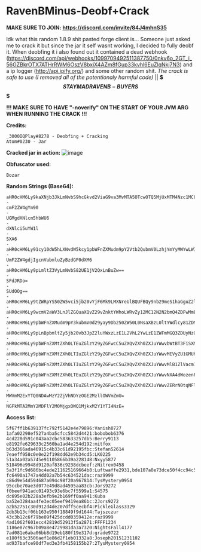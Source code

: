 # RavenBMinus-Deobf+Crack
**MAKE SURE TO JOIN: https://discord.com/invite/84J4mhnS35**

Idk what this random 1.8.9 shit pasted forge client is... Someone just asked me to crack it but since the jar it self wasnt working, I decided to fully deobf it. When deobfing it i also found out it contained a dead webhook (https://discord.com/api/webhooks/1099709492511387750/0nkv6o_2GT_j_56GZBkrOTX7ATHrRWM6OszV8bxiX4AZm8fGup33kvhl6EuZlqNkj7N3) and a ip logger (http://api.ipify.org/) and some other random shit. *The crack is safe to use (I removed all of the potentionaly harmful code)* || **$$$ STAY MAD RAVEN B- BUYERS$$$**

**!!! MAKE SURE TO HAVE "-noverify" ON THE START OF YOUR JVM ARG WHEN RUNNING THE CRACK !!!**

**Credits:**
```
_3000IQPlay#8278 - Deobfing + Cracking
Atom#0230 - Jar
```

**Cracked jar in action:**
![image](https://github.com/3000IQPlay/RavenBMinus-Cracked/assets/75604883/0a6cfcf1-9831-4532-8e6a-7fed2c0d1fc7)

**Obfuscator used:**
```
Bozar
```

**Random Strings (Base64):**
```
aHR0cHM6Ly9kaXNjb3JkLmNvbS9hcGkvd2ViaG9va3MvMTA5OTcwOTQ5MjUxMTM4Nzc1MC8wbmt2Nm9fMkdUX2pfNTZHWkJrck9UWDdBVEhyUldNNk9zelY4YnhpWDRBWm04Zkd1cDMza3ZobDZFdVpscU5rajdOMw==
-
cmF2ZW4gYm90
-
UGMgdXNlcm5hbWU6
-
dXNlci5uYW1l
-
SXA6
-
aHR0cHM6Ly91cy10dW5hLXNvdW5kcy1pbWFnZXMudm9pY2Vtb2QubmV0LzhjYmYyMWYwLWIxZjItNGNiOS04NWQwLTgwMDAzODIyMGE0MC0xNjYzOTYzNjU4NDg4LnBuZw==
-
UmF2ZW4gdjIgcnVubmluZyBzdGF0dXM6
-
aHR0cHM6Ly9pLmltZ3VyLmNvbS82UE1jV2QxLnBuZw==
-
SFdJRDo=
-
SUdOOg==
-
aHR0cHM6Ly9tZWRpYS50ZW5vci5jb20vYjF6Mk9LMXNreUlBQUFBQy9nb29meS1haGguZ2lm
-
aHR0cHM6Ly9wcmV2aWV3LnJlZGQuaXQvZ29vZnktYWhoLWRvZy12MC12N2N2bmQ4ZDFwMmExLmpwZz93aWR0aD02NDAmY3JvcD1zbWFydCZhdXRvPXdlYnAmcz1iNzU0MmI2NTYyYjg3NWFjYjNmZDg5NzgzNDExMDQxYTE4Mjk5ZThj
-
aHR0cHM6Ly9pbWFnZXMudm9pY3kubmV0d29yay9Db250ZW50L0NsaXBzL0ltYWdlcy81ZDM5MWIyMS0wNzU5LTRmNDYtOTYxMC1jMmJhNTliZGIyMzItc21hbGwucG5nP2F1dG89Y29tcHJlc3MmYXV0bz1mb3JtYXQmaD0yMDA=
-
aHR0cHM6Ly9pLnBpbmltZy5jb20vb3JpZ2luYWxzLzE1L2VhL2YwLzE1ZWFmMGQ3ZDUyNzQ3ODBmYTkwMjJhZmM2YjE3OWQ2LmpwZw==
-
aHR0cHM6Ly9pbWFnZXMtZXh0LTEuZGlzY29yZGFwcC5uZXQvZXh0ZXJuYWwvbWtBT3FiSXMxd3FCeHFKOUd0Rzh6Y2prTkJwYmNoTUpYdGJIakVtYTExOC9odHRwcy91cy10dW5hLXNvdW5kcy1pbWFnZXMudm9pY2Vtb2QubmV0LzhjYmYyMWYwLWIxZjItNGNiOS04NWQwLTgwMDAzODIyMGE0MC0xNjYzOTYzNjU4NDg4LnBuZz93aWR0aD0zOTImaGVpZ2h0PTY3MQ==
-
aHR0cHM6Ly9pbWFnZXMtZXh0LTIuZGlzY29yZGFwcC5uZXQvZXh0ZXJuYWwvMEVyZU1GMUh6QVVmQWd5cmRNSWhjM1dpLWNySUc1SFhWZkhHdDAtNHh2Zy9odHRwcy9pLnBpbmltZy5jb20vNzM2eC8wMC8xNC9mMC8wMDE0ZjAzODBkNTczYmI5NjhkZTRjNjA5NDlmMjc2OC5qcGc/d2lkdGg9NTQ3JmhlaWdodD02NzE=
-
aHR0cHM6Ly9pbWFnZXMtZXh0LTIuZGlzY29yZGFwcC5uZXQvZXh0ZXJuYWwvMlB1ZlVacm1rbnhUck1zRjVMa1JENmpPRFdiOGZxa2NQa1dha2xPZFBUOC8lM0ZhdXRvJTNEd2VicCUyNnMlM0Q2ZjIyM2ZmOWFhNDQzOTg0NWY3MTM4YWQxNDFjOThlOTQwN2Y4NWQyL2h0dHBzL3ByZXZpZXcucmVkZC5pdC9kcmFrZS1haGgtZG9nLXYwLWNqM2h4aGw2Z2t4ODEuanBnP3dpZHRoPTU5NyZoZWlnaHQ9Njcx
-
aHR0cHM6Ly9pbWFnZXMtZXh0LTEuZGlzY29yZGFwcC5uZXQvZXh0ZXJuYWwvNXA4dWozenFMSjBrX1lRNWZvZFVabHFFNENlanRGSVdWNGwwelhSalVUVS9odHRwcy9tZWRpYS5mYW1pbHltaW5kZWQuY29tL2VkL2ViL2VkZWI1NWIzODFjNjRlOGE4YjY4MGJmYTU4MGQyM2JiLmpwZw==
-
aHR0cHM6Ly9pbWFnZXMtZXh0LTEuZGlzY29yZGFwcC5uZXQvZXh0ZXJuYWwvZERrN0tqNFlqN3RTRmFYeHZXbnJvUW9keWJmbHBCV3FkeV81S1hjSU5FVS9odHRwcy9pMS5zbmRjZG4uY29tL2FydHdvcmtzLURuUVFlR1dTdExJTmZGSlMtTjZ6aVR3LXQ1MDB4NTAwLmpwZw==
-
MWVmM2ExYTQ0NDAwMzY2ZjVhNDYzOGE2MzllOWVmZmU=
-
NGFkMTA2MmY2MDFlY2M0MjgxOWQ1MjkxM2Y1YTI4NzE=
```

**Access list:**
```
5f67ff1b639137fc792f5142e4e79896:Vanish0727
1afa02298ef527a4ba5cfcc5842d4421:bobobob6376
4cd228d591c043aa2cbc583633257db5:Berry9113
e8192fe629633c2560ba1ad4e254d192:mitfox
b63d366ada46915c4b33c61d92195fbc:StefanS2614
7eaeff958c0e0e22f198dd62e9b34cd5:LK0225
51a34a02a5745e91105866b39a228148:Nxyy5877
518496e9948d9120af836c9238dcbeef:zNitrex0458
5a3f1fc9d686bc4ede211625169664b8:Luftwaffe2931,bde107a0e73dce50f4cc94c5874189f8:Fir0822,d8a4734c36ad860c54b8e29ed74d0b42:diaz1131,47517d6eea77c554d6e9878c78a04027:raz9999
fc6490a1747a4dd02a7b54c634521dac:raz9999
c86d9e54d594687a094c98f20a967814:TysMystery0954
95ccbe70ae3d077e49d8ad4595aa83cb:Jors9272
f0beef941adc01493c93e6bc7f5599a1:S4575
dc695e02b228a3efb9e2b169ff0aa941:Kuba
ba52e3284aa4fe3ec05eef9419ea86bc:2Jors9272
a2b52751c30d912d4de207dff5cecbf4:PickleGlass3329
2db3b13cf06b163e950f18849f9d1644:Tajszczur
43c3b12c6f79be09f425dcdd0359412e:raz9999
4ad1062f601ecc42819d52913f5a2871:FFFF1234
1186e87c967b09a8e4729981da3a7320:NightsFall4177
7ad081e6aba06bb8d19eb180f19e317d:grade9722
e180f63c3506aef1e86d2f1eb01332a8:Joseph20151231102
ad937bafce90df7ed3e3fb4158155b27:2TysMystery0954
```
